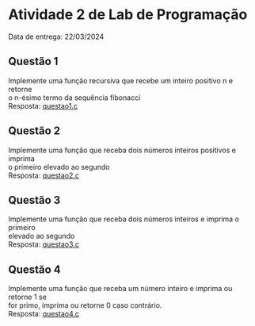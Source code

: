 # Atividade 2 de Lab de Programação
Data de entrega: 22/03/2024

## Questão 1
Implemente uma função recursiva que recebe um inteiro positivo n e retorne<br>
o n-ésimo termo da sequência fibonacci<br>
Resposta: [questao1.c](https://github.com/jhonnycs/atv-lab/blob/main/atividade2/questao1.c)

## Questão 2
Implemente uma função que receba dois números inteiros positivos e imprima<br>
o primeiro elevado ao segundo<br>
Resposta: [questao2.c](https://github.com/jhonnycs/atv-lab/blob/main/atividade2/questao2.c)


## Questão 3
Implemente uma função que receba dois números inteiros e imprima o primeiro<br>
elevado ao segundo<br>
Resposta: [questao3.c](https://github.com/jhonnycs/atv-lab/blob/main/atividade2/questao3.c)

## Questão 4
Implemente uma função que receba um número inteiro e imprima ou retorne 1 se<br>
for primo, imprima ou retorne 0 caso contrário.<br>
Resposta: [questao4.c](https://github.com/jhonnycs/atv-lab/blob/main/atividade2/questao4.c)